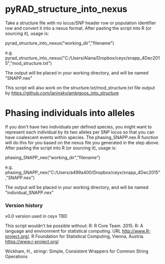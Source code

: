# pyRAD_structure_into_nexus
Take a structure file with no locus/SNP header row or population identifier row and convert it into a nexus format. After pasting the script into R (or sourcing it), usage is:

pyrad_structure_into_nexus("working_dir","filename")

e.g. pyrad_structure_into_nexus("C:/Users/Alana/Dropbox/ceyx/snapp_4Dec2015","mod_structure.txt")

The output will be placed in your working directory, and will be named "SNAPP.nex"

This script will also work on the structure.txt/mod_structure.txt file output by https://github.com/laninsky/ambigoos_into_structure

# Phasing individuals into alleles
If you don't have two individuals per defined species, you might want to represent each individual by its two alleles per SNP locus so that you can have coalescent events within species. The phasing_SNAPP.nex.R function will do this for you based on the nexus file you generated in the step above. After pasting the script into R (or sourcing it), usage is:

phasing_SNAPP_nex("working_dir","filename")

e.g. phasing_SNAPP_nex("C:/Users/a499a400/Dropbox/ceyx/snapp_4Dec2015","SNAPP.nex")

The output will be placed in your working directory, and will be named "individual_SNAPP.nex"

### Version history
v0.0 version used in ceyx TBD

This script wouldn't be possible without:
R: R Core Team. 2015. R: A language and environment for statistical computing. URL http://www.R-project.org/. R Foundation for Statistical Computing, Vienna, Austria. https://www.r-project.org/

Wickham, H., stringr: Simple, Consistent Wrappers for Common String Operations
